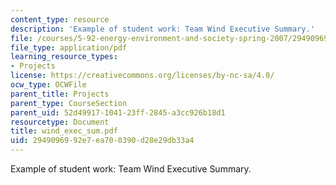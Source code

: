 ```yaml
---
content_type: resource
description: 'Example of student work: Team Wind Executive Summary.'
file: /courses/5-92-energy-environment-and-society-spring-2007/2949096992e7ea700390d28e29db33a4_wind_exec_sum.pdf
file_type: application/pdf
learning_resource_types:
- Projects
license: https://creativecommons.org/licenses/by-nc-sa/4.0/
ocw_type: OCWFile
parent_title: Projects
parent_type: CourseSection
parent_uid: 52d49917-1041-23ff-2845-a3cc926b18d1
resourcetype: Document
title: wind_exec_sum.pdf
uid: 29490969-92e7-ea70-0390-d28e29db33a4
---
```

Example of student work: Team Wind Executive Summary.